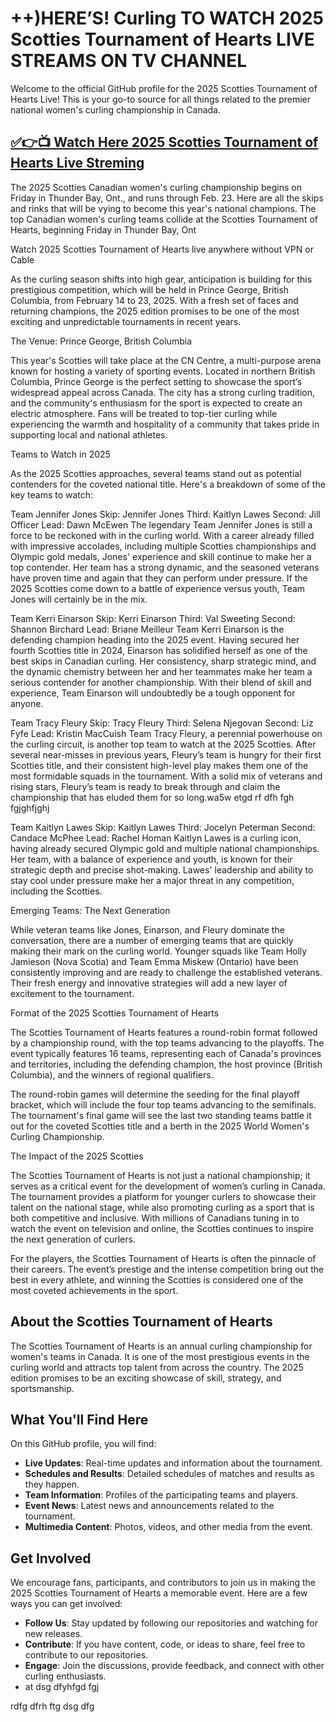 # ++)HERE’S! Curling TO WATCH 2025 Scotties Tournament of Hearts LIVE STREAMS ON TV CHANNEL

Welcome to the official GitHub profile for the 2025 Scotties Tournament of Hearts Live! This is your go-to source for all things related to the premier national women's curling championship in Canada.

## [✅👉📺 Watch Here 2025 Scotties Tournament of Hearts Live Streming ](https://1rk.top/curling/)

The 2025 Scotties Canadian women's curling championship begins on Friday in Thunder Bay, Ont., and runs through Feb. 23. Here are all the skips and rinks that will be vying to become this year's national champions. The top Canadian women's curling teams collide at the Scotties Tournament of Hearts, beginning Friday in Thunder Bay, Ont

Watch 2025 Scotties Tournament of Hearts live anywhere without VPN or Cable

As the curling season shifts into high gear, anticipation is building for this prestigious competition, which will be held in Prince George, British Columbia, from February 14 to 23, 2025. With a fresh set of faces and returning champions, the 2025 edition promises to be one of the most exciting and unpredictable tournaments in recent years.

The Venue: Prince George, British Columbia

This year's Scotties will take place at the CN Centre, a multi-purpose arena known for hosting a variety of sporting events. Located in northern British Columbia, Prince George is the perfect setting to showcase the sport’s widespread appeal across Canada. The city has a strong curling tradition, and the community's enthusiasm for the sport is expected to create an electric atmosphere. Fans will be treated to top-tier curling while experiencing the warmth and hospitality of a community that takes pride in supporting local and national athletes.

Teams to Watch in 2025

As the 2025 Scotties approaches, several teams stand out as potential contenders for the coveted national title. Here's a breakdown of some of the key teams to watch:

Team Jennifer Jones
Skip: Jennifer Jones
Third: Kaitlyn Lawes
Second: Jill Officer
Lead: Dawn McEwen
The legendary Team Jennifer Jones is still a force to be reckoned with in the curling world. With a career already filled with impressive accolades, including multiple Scotties championships and Olympic gold medals, Jones' experience and skill continue to make her a top contender. Her team has a strong dynamic, and the seasoned veterans have proven time and again that they can perform under pressure. If the 2025 Scotties come down to a battle of experience versus youth, Team Jones will certainly be in the mix.

Team Kerri Einarson
Skip: Kerri Einarson
Third: Val Sweeting
Second: Shannon Birchard
Lead: Briane Meilleur
Team Kerri Einarson is the defending champion heading into the 2025 event. Having secured her fourth Scotties title in 2024, Einarson has solidified herself as one of the best skips in Canadian curling. Her consistency, sharp strategic mind, and the dynamic chemistry between her and her teammates make her team a serious contender for another championship. With their blend of skill and experience, Team Einarson will undoubtedly be a tough opponent for anyone.

Team Tracy Fleury
Skip: Tracy Fleury
Third: Selena Njegovan
Second: Liz Fyfe
Lead: Kristin MacCuish
Team Tracy Fleury, a perennial powerhouse on the curling circuit, is another top team to watch at the 2025 Scotties. After several near-misses in previous years, Fleury’s team is hungry for their first Scotties title, and their consistent high-level play makes them one of the most formidable squads in the tournament. With a solid mix of veterans and rising stars, Fleury’s team is ready to break through and claim the championship that has eluded them for so long.wa5w etgd rf dfh fgh fgjghfjghj

Team Kaitlyn Lawes
Skip: Kaitlyn Lawes
Third: Jocelyn Peterman
Second: Candace McPhee
Lead: Rachel Homan
Kaitlyn Lawes is a curling icon, having already secured Olympic gold and multiple national championships. Her team, with a balance of experience and youth, is known for their strategic depth and precise shot-making. Lawes' leadership and ability to stay cool under pressure make her a major threat in any competition, including the Scotties.

Emerging Teams: The Next Generation

While veteran teams like Jones, Einarson, and Fleury dominate the conversation, there are a number of emerging teams that are quickly making their mark on the curling world. Younger squads like Team Holly Jamieson (Nova Scotia) and Team Emma Miskew (Ontario) have been consistently improving and are ready to challenge the established veterans. Their fresh energy and innovative strategies will add a new layer of excitement to the tournament.

Format of the 2025 Scotties Tournament of Hearts

The Scotties Tournament of Hearts features a round-robin format followed by a championship round, with the top teams advancing to the playoffs. The event typically features 16 teams, representing each of Canada's provinces and territories, including the defending champion, the host province (British Columbia), and the winners of regional qualifiers.

The round-robin games will determine the seeding for the final playoff bracket, which will include the four top teams advancing to the semifinals. The tournament's final game will see the last two standing teams battle it out for the coveted Scotties title and a berth in the 2025 World Women's Curling Championship.

The Impact of the 2025 Scotties

The Scotties Tournament of Hearts is not just a national championship; it serves as a critical event for the development of women’s curling in Canada. The tournament provides a platform for younger curlers to showcase their talent on the national stage, while also promoting curling as a sport that is both competitive and inclusive. With millions of Canadians tuning in to watch the event on television and online, the Scotties continues to inspire the next generation of curlers.

For the players, the Scotties Tournament of Hearts is often the pinnacle of their careers. The event’s prestige and the intense competition bring out the best in every athlete, and winning the Scotties is considered one of the most coveted achievements in the sport.

## About the Scotties Tournament of Hearts

The Scotties Tournament of Hearts is an annual curling championship for women's teams in Canada. It is one of the most prestigious events in the curling world and attracts top talent from across the country. The 2025 edition promises to be an exciting showcase of skill, strategy, and sportsmanship.

## What You'll Find Here

On this GitHub profile, you will find:

- **Live Updates**: Real-time updates and information about the tournament.
- **Schedules and Results**: Detailed schedules of matches and results as they happen.
- **Team Information**: Profiles of the participating teams and players.
- **Event News**: Latest news and announcements related to the tournament.
- **Multimedia Content**: Photos, videos, and other media from the event.

## Get Involved

We encourage fans, participants, and contributors to join us in making the 2025 Scotties Tournament of Hearts a memorable event. Here are a few ways you can get involved:

- **Follow Us**: Stay updated by following our repositories and watching for new releases.
- **Contribute**: If you have content, code, or ideas to share, feel free to contribute to our repositories.
- **Engage**: Join the discussions, provide feedback, and connect with other curling enthusiasts.
- at dsg dfyhfgd fgj

rdfg dfrh ftg dsg dfg
